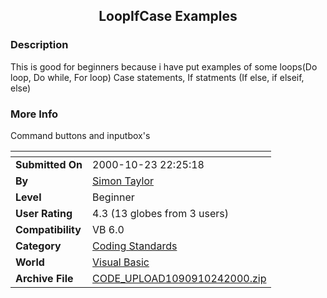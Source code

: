 ﻿<div align="center">

## LoopIfCase Examples


</div>

### Description

This is good for beginners because i have put examples of some loops(Do loop, Do while, For loop) Case statements, If statments (If else, if elseif, else)
 
### More Info
 
Command buttons and inputbox's


<span>             |<span>
---                |---
**Submitted On**   |2000-10-23 22:25:18
**By**             |[Simon Taylor](https://github.com/Planet-Source-Code/PSCIndex/blob/master/ByAuthor/simon-taylor.md)
**Level**          |Beginner
**User Rating**    |4.3 (13 globes from 3 users)
**Compatibility**  |VB 6\.0
**Category**       |[Coding Standards](https://github.com/Planet-Source-Code/PSCIndex/blob/master/ByCategory/coding-standards__1-43.md)
**World**          |[Visual Basic](https://github.com/Planet-Source-Code/PSCIndex/blob/master/ByWorld/visual-basic.md)
**Archive File**   |[CODE\_UPLOAD1090910242000\.zip](https://github.com/Planet-Source-Code/simon-taylor-loopifcase-examples__1-12256/archive/master.zip)








